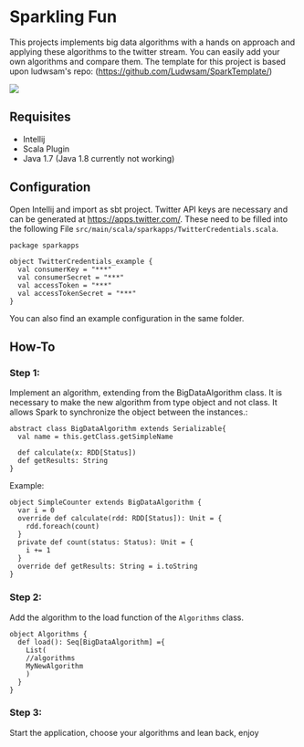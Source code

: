 # Sparkling Fun



This projects implements big data algorithms with a hands on approach and applying these algorithms to the twitter stream. You can easily add your own algorithms and compare them.
The template for this project is based upon ludwsam's repo: (https://github.com/Ludwsam/SparkTemplate/)

![](https://raw.githubusercontent.com/wiki/ktugan/SparklingFun/screenshot-running.png)

## Requisites
- Intellij
- Scala Plugin
- Java 1.7 (Java 1.8 currently not working)

## Configuration
Open Intellij and import as sbt project. Twitter API keys are necessary and can be generated at <https://apps.twitter.com/>.
These need to be filled into the following File ```src/main/scala/sparkapps/TwitterCredentials.scala```.
```
package sparkapps

object TwitterCredentials_example {
  val consumerKey = "***"
  val consumerSecret = "***"
  val accessToken = "***"
  val accessTokenSecret = "***"
}
```

You can also find an example configuration in the same folder.

## How-To
### Step 1:
Implement an algorithm, extending from the BigDataAlgorithm class. It is necessary to make the new algorithm from type object and not class. It allows Spark to synchronize the object between the instances.:

```
abstract class BigDataAlgorithm extends Serializable{
  val name = this.getClass.getSimpleName

  def calculate(x: RDD[Status])
  def getResults: String
}
```

Example:
```
object SimpleCounter extends BigDataAlgorithm {
  var i = 0
  override def calculate(rdd: RDD[Status]): Unit = {
    rdd.foreach(count)
  }
  private def count(status: Status): Unit = {
    i += 1
  }
  override def getResults: String = i.toString
}
```

### Step 2:
Add the algorithm to the load function of the ```Algorithms``` class.

```
object Algorithms {
  def load(): Seq[BigDataAlgorithm] ={
    List(
    //algorithms
    MyNewAlgorithm
    )
  }
}
```

### Step 3:
Start the application, choose your algorithms and lean back, enjoy
